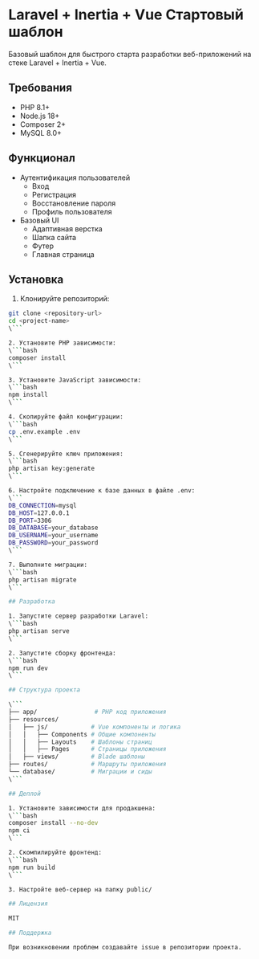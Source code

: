 # Laravel + Inertia + Vue Стартовый шаблон

Базовый шаблон для быстрого старта разработки веб-приложений на стеке Laravel + Inertia + Vue.

## Требования

- PHP 8.1+
- Node.js 18+
- Composer 2+
- MySQL 8.0+

## Функционал

- Аутентификация пользователей
    - Вход
    - Регистрация
    - Восстановление пароля
    - Профиль пользователя
- Базовый UI
    - Адаптивная верстка
    - Шапка сайта
    - Футер
    - Главная страница

## Установка

1. Клонируйте репозиторий:
```bash
git clone <repository-url>
cd <project-name>
\```

2. Установите PHP зависимости:
\```bash
composer install
\```

3. Установите JavaScript зависимости:
\```bash
npm install
\```

4. Скопируйте файл конфигурации:
\```bash
cp .env.example .env
\```

5. Сгенерируйте ключ приложения:
\```bash
php artisan key:generate
\```

6. Настройте подключение к базе данных в файле .env:
\```
DB_CONNECTION=mysql
DB_HOST=127.0.0.1
DB_PORT=3306
DB_DATABASE=your_database
DB_USERNAME=your_username
DB_PASSWORD=your_password
\```

7. Выполните миграции:
\```bash
php artisan migrate
\```

## Разработка

1. Запустите сервер разработки Laravel:
\```bash
php artisan serve
\```

2. Запустите сборку фронтенда:
\```bash
npm run dev
\```

## Структура проекта

\```
├── app/                # PHP код приложения
├── resources/         
│   ├── js/            # Vue компоненты и логика
│   │   ├── Components # Общие компоненты
│   │   ├── Layouts    # Шаблоны страниц
│   │   ├── Pages      # Страницы приложения
│   ├── views/         # Blade шаблоны
├── routes/            # Маршруты приложения
└── database/          # Миграции и сиды
\```

## Деплой

1. Установите зависимости для продакшена:
\```bash
composer install --no-dev
npm ci
\```

2. Скомпилируйте фронтенд:
\```bash
npm run build
\```

3. Настройте веб-сервер на папку public/

## Лицензия

MIT

## Поддержка

При возникновении проблем создавайте issue в репозитории проекта.
